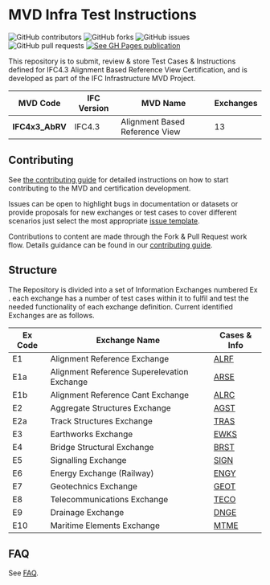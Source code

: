 # MVD Infra Test Instructions

![GitHub contributors](https://img.shields.io/github/contributors/bSI-InfraRoom/MVD-Infra-Test-Instructions?style=plastic)
![GitHub forks](https://img.shields.io/github/forks/bSI-InfraRoom/MVD-Infra-Test-Instructions?style=plastic)
![GitHub issues](https://img.shields.io/github/issues/bSI-InfraRoom/MVD-Infra-Test-Instructions?style=plastic)
![GitHub pull requests](https://img.shields.io/github/issues-pr/bSI-InfraRoom/MVD-Infra-Test-Instructions?style=plastic)
[![See GH Pages publication](https://img.shields.io/badge/GitHub%20Pages-Documentation-blue)](https://bsi-infraroom.github.io/MVD-Infra-Test-Instructions/)

This repository is to submit, review & store Test Cases & Instructions defined for IFC4.3 Alignment Based Reference View Certification, and is developed as part of the IFC Infrastructure MVD Project.

| MVD Code        | IFC Version | MVD Name                      | Exchanges |
|-----------------|-------------|-------------------------------|-----------|
| **IFC4x3_AbRV** | IFC4.3      |Alignment Based Reference View | 13        |


## Contributing

See [the contributing guide](https://github.com/bSI-InfraRoom/MVD-Infra-Test-Instructions/blob/develop/docs/CONTRIBUTING.md) for detailed instructions on how to start contributing to the MVD and certification development.

Issues can be open to highlight bugs in documentation or datasets or provide proposals for new exchanges or test cases to cover different scenarios just select the most appropriate [issue template](https://github.com/bSI-InfraRoom/MVD-Infra-Test-Instructions/issues/new/choose).

Contributions to content are made through the Fork & Pull Request work flow. Details guidance can be found in our [contributing guide](https://github.com/bSI-InfraRoom/MVD-Infra-Test-Instructions/blob/develop/docs/CONTRIBUTING.md).

## Structure
The Repository is divided into a set of Information Exchanges numbered Ex . each exchange has a number of test cases within it to fulfil and test the needed functionality of each exchange definition. Current identified Exchanges are as follows.
 

| Ex Code | Exchange Name                               | Cases & Info       |
|---------|---------------------------------------------|--------------------|
| E1      | Alignment Reference Exchange                | [ALRF](./E1-ALRF)  |
| E1a     | Alignment Reference Superelevation Exchange | [ARSE](./E1a-ARSE) |
| E1b     | Alignment Reference Cant Exchange           | [ALRC](./E1a-ARCT) |
| E2      | Aggregate Structures Exchange               | [AGST](./E2-AGST)  |
| E2a     | Track Structures Exchange                   | [TRAS](./E2a-TRAS) |
| E3      | Earthworks Exchange                         | [EWKS](./E3-EWKS)  |
| E4      | Bridge Structural Exchange                  | [BRST](./E4-BRST)  |
| E5      | Signalling Exchange                         | [SIGN](./E5-SIGN)  |
| E6      | Energy Exchange (Railway)                   | [ENGY](./E6-ENGY)  |
| E7      | Geotechnics Exchange                        | [GEOT](./E7-GEOT)  |
| E8      | Telecommunications Exchange                 | [TECO](./E8-TECO)  |
| E9      | Drainage Exchange                           | [DNGE](./E9-DNGE)  |
| E10     | Maritime Elements Exchange                  | [MTME](./E10-MTME) |


## FAQ

See [FAQ](./docs/faq.md).
